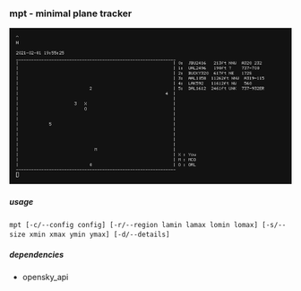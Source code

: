 ### mpt - minimal plane tracker

![gif of mpt running](img/animation.gif)

##### usage

`mpt [-c/--config config] [-r/--region lamin lamax lomin lomax] [-s/--size xmin xmax ymin ymax] [-d/--details]`

##### dependencies

* opensky_api
